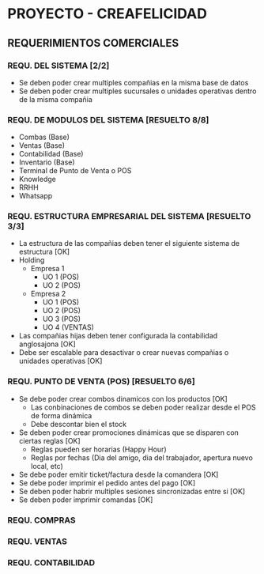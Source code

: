# PROYECTO - CREAFELICIDAD
## REQUERIMIENTOS COMERCIALES
### REQU. DEL SISTEMA [2/2]
* Se deben poder crear multiples compañias en la misma base de datos
* Se deben poder crear multiples sucursales o unidades operativas dentro de la misma compañia
### REQU. DE MODULOS DEL SISTEMA [RESUELTO 8/8]
* Combas (Base)
* Ventas (Base)
* Contabilidad (Base)
* Inventario (Base)
* Terminal de Punto de Venta o POS
* Knowledge
* RRHH
* Whatsapp

### REQU. ESTRUCTURA EMPRESARIAL DEL SISTEMA [RESUELTO 3/3]
* La estructura de las compañias deben tener el siguiente sistema de estructura [OK]
 * Holding
   * Empresa 1
     * UO 1 (POS)
     * UO 2 (POS)
   * Empresa 2
     * UO 1 (POS)
     * UO 2 (POS)
     * UO 3 (POS)
     * UO 4 (VENTAS)
* Las compañias hijas deben tener configurada la contabilidad anglosajona [OK]
* Debe ser escalable para desactivar o crear nuevas compañias o unidades operativas [OK]
### REQU. PUNTO DE VENTA (POS) [RESUELTO 6/6]
* Se debe poder crear combos dinamicos con los productos [OK]
  * Las conbinaciones de combos se deben poder realizar desde el POS de forma dinámica
  * Debe descontar bien el stock
* Se deben poder crear promociones dinámicas que se disparen con ciertas reglas [OK]
  * Reglas pueden ser horarias (Happy Hour)
  * Reglas por fechas (Dia del amigo, dia del trabajador, apertura nuevo local, etc)
* Se debe poder emitir ticket/factura desde la comandera [OK]
* Se debe poder imprimir el pedido antes del pago [OK]
* Se deben poder habrir multiples sesiones sincronizadas entre si [OK]
* Se deben poder imprimir comandas [OK]
### REQU. COMPRAS
### REQU. VENTAS
### REQU. CONTABILIDAD


